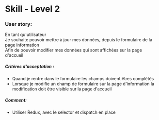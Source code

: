 # Skill - Level 2

### User story:

En tant qu'utilisateur\
Je souhaite pouvoir mettre à jour mes données, depuis le formulaire de la page information\
Afin de pouvoir modifier mes données qui sont affichées sur la page d'accueil

##### Critères d'acceptation : 
  - Quand je rentre dans le formulaire les champs doivent êtres complétés 
  - Lorsque je modifie un champ de formulaire sur la page d'information la modification doit être visible sur la page d'accueil

##### Comment: 
 - Utiliser Redux, avec le selector et dispatch en place
